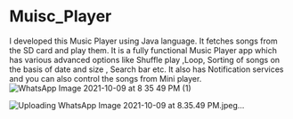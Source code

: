 # Muisc_Player
I developed this Music Player using Java language. It fetches songs from the SD card and play them. 
 It is a fully functional Music Player app which has various advanced options like Shuffle play ,Loop, Sorting of songs on the basis of date and size , Search bar etc.
 It also has Notification services and you can also control the songs from Mini player.
 ![WhatsApp Image 2021-10-09 at 8 35 49 PM (1)](https://user-images.githubusercontent.com/53477729/136663764-306cf126-cc55-494c-a0ae-27eda93f10cb.jpeg)
 
 ![Uploading WhatsApp Image 2021-10-09 at 8.35.49 PM.jpeg…]()


